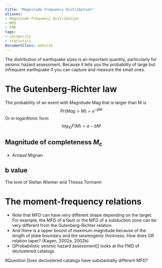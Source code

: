 ```yaml
---
title: "Magnitude-frequency distribution"
aliases:
- Magnitude-frequency distribution
- MFD
- FMD
tags:
- seismicity
- statistics
DocumentClass: website
---
```


The distribution of earthquake sizes is an important quantity, particularly for seismic hazard assessment. Because it tells you the probability of large but infrequent earthquake if you can capture and measure the small ones.

# The Gutenberg-Richter law
The probability of an event with Magnitude Mag that is larger than M is
$$Pr\{Mag>M\} = e^{-\beta M}$$
Or in logarithmic form
$$\log_{10}F(M) = a-bM$$
## Magnitude of completeness $M_c$
- Arnaud Mignan

## b value
The love of Stefan Wiemer and Thessa Tormann

# The moment-frequency relations
- Note that MFD can have very different shape depending on the target. For example, the MFD of a fault or the MFD of a subduction zone can be very different from the Gutenberg-Richter relation.
- And there is a upper bound of maximum magnitude because of the length of plate boundary and the seismogenic thickness. How does GR relation taper? (Kagen, 2002a, 2002b)
- [[Probabilistic seismic hazard assessment]] looks at the FMD of declustered catalogs.

#Question Does declustered catalogs have substantially different MFD?

